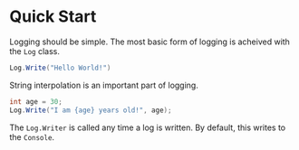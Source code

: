 ﻿# Quick Start

Logging should be simple. The most basic form of logging is acheived with the `Log` class.

```csharp
Log.Write("Hello World!")
```

String interpolation is an important part of logging.

```csharp
int age = 30;
Log.Write("I am {age} years old!", age);
```

The `Log.Writer` is called any time a log is written. By default, this writes to the `Console`.
